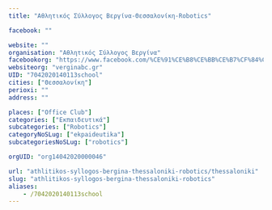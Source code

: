 ```yaml
---
title: "Αθλητικός Σύλλογος Βεργίνα-Θεσσαλονίκη-Robotics"

facebook: ""

website: ""
organisation: "Αθλητικός Σύλλογος Βεργίνα"
facebookorg: "https://www.facebook.com/%CE%91%CE%B8%CE%BB%CE%B7%CF%84%CE%B9%CE%BA%CF%8C%CF%82-%CE%A3%CF%8D%CE%BB%CE%BB%CE%BF%CE%B3%CE%BF%CF%82-%CE%92%CE%B5%CF%81%CE%B3%CE%AF%CE%BD%CE%B1-359681567524040/"
websiteorg: "verginabc.gr"
UID: "7042020140113school"
cities: ["Θεσσαλονίκη"]
perioxi: ""
address: ""

places: ["Office Club"]
categories: ["Εκπαιδευτικά"]
subcategories: ["Robotics"]
categoryNoSLug: ["ekpaideutika"]
subcategoriesNoSLug: ["robotics"]

orgUID: "org14042020000046"

url: "athlitikos-syllogos-bergina-thessaloniki-robotics/thessaloniki"
slug: "athlitikos-syllogos-bergina-thessaloniki-robotics"
aliases:
    - /7042020140113school
---
```





